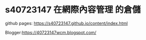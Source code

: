 # s40723147 在網際內容管理 的倉儲

github pages: https://s40723147.github.io/content/index.html

Blogger:https://40723147wcm.blogspot.com/
